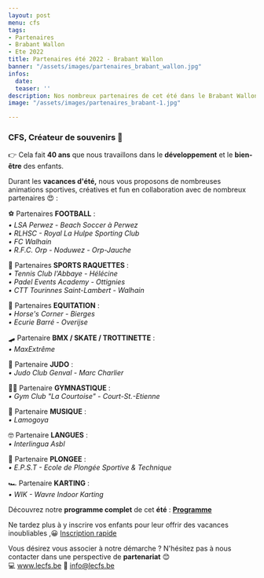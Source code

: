 ```yaml
---
layout: post
menu: cfs
tags:
- Partenaires
- Brabant Wallon
- Ete 2022
title: Partenaires été 2022 - Brabant Wallon
banner: "/assets/images/partenaires_brabant_wallon.jpg"
infos:
  date: 
  teaser: ''
description: Nos nombreux partenaires de cet été dans le Brabant Wallon
image: "/assets/images/partenaires_brabant-1.jpg"

---
```

### CFS, Créateur de souvenirs 🤩

👉 Cela fait **40 ans** que nous travaillons dans le **développement** et le **bien-être** des enfants.

Durant les **vacances d'été,** nous vous proposons de nombreuses animations sportives, créatives et fun en collaboration avec de nombreux partenaires 😍 :

⚽ Partenaires **FOOTBALL** :  
_• LSA Perwez - Beach Soccer à Perwez  
• RLHSC - Royal La Hulpe Sporting Club  
• FC Walhain  
• R.F.C. Orp - Noduwez - Orp-Jauche_

🎾 Partenaires **SPORTS RAQUETTES** :  
_• Tennis Club l'Abbaye - Hélécine  
• Padel Events Academy - Ottignies  
• CTT Tourinnes Saint-Lambert - Walhain_

🐴 Partenaires **EQUITATION** :  
_• Horse's Corner - Bierges  
• Ecurie Barré - Overijse_

🛹 Partenaire **BMX / SKATE / TROTTINETTE** :  
_• MaxExtrême_

🥋 Partenaire **JUDO** :  
_• Judo Club Genval - Marc Charlier_

🤸‍♀️ Partenaire **GYMNASTIQUE** :  
_• Gym Club "La Courtoise" - Court-St.-Etienne_

🥁 Partenaire **MUSIQUE** :  
_• Lamogoya_

🤓 Partenaire **LANGUES** :  
_• Interlingua Asbl_

🥽 Partenaire **PLONGEE** :  
_• E.P.S.T - Ecole de Plongée Sportive & Technique_

🏎 Partenaire **KARTING** :  
_• WIK - Wavre Indoor Karting_

Découvrez notre **programme complet** de cet **été** : [**Programme**](https://www.lecfs.be/files/CFSMAGAZINE/#page=4 "Programme été 2022")

Ne tardez plus à y inscrire vos enfants pour leur offrir des vacances inoubliables ,😀 [Inscription rapide](https://www12.iclub.be/myiclub3_CFS_register.asp?ClubID=559&LG=FR&Categorie=4&Groupe=1 "Inscription stage")

Vous désirez vous associer à notre démarche ? N'hésitez pas à nous contacter dans une perspective de **partenariat** 😊  
💻 www.lecfs.be 📧 info@lecfs.be